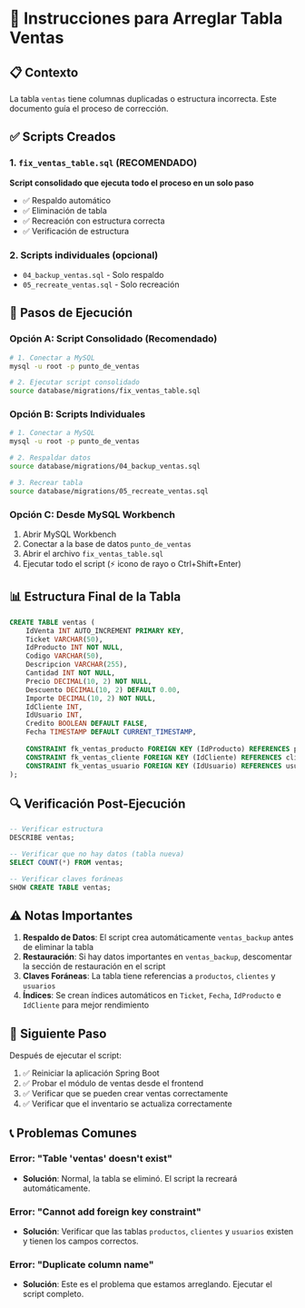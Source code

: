 # 🔧 Instrucciones para Arreglar Tabla Ventas

## 📋 Contexto
La tabla `ventas` tiene columnas duplicadas o estructura incorrecta. Este documento guía el proceso de corrección.

## ✅ Scripts Creados

### 1. `fix_ventas_table.sql` (RECOMENDADO)
**Script consolidado que ejecuta todo el proceso en un solo paso**
- ✅ Respaldo automático
- ✅ Eliminación de tabla
- ✅ Recreación con estructura correcta
- ✅ Verificación de estructura

### 2. Scripts individuales (opcional)
- `04_backup_ventas.sql` - Solo respaldo
- `05_recreate_ventas.sql` - Solo recreación

## 🚀 Pasos de Ejecución

### Opción A: Script Consolidado (Recomendado)

```bash
# 1. Conectar a MySQL
mysql -u root -p punto_de_ventas

# 2. Ejecutar script consolidado
source database/migrations/fix_ventas_table.sql
```

### Opción B: Scripts Individuales

```bash
# 1. Conectar a MySQL
mysql -u root -p punto_de_ventas

# 2. Respaldar datos
source database/migrations/04_backup_ventas.sql

# 3. Recrear tabla
source database/migrations/05_recreate_ventas.sql
```

### Opción C: Desde MySQL Workbench

1. Abrir MySQL Workbench
2. Conectar a la base de datos `punto_de_ventas`
3. Abrir el archivo `fix_ventas_table.sql`
4. Ejecutar todo el script (⚡ icono de rayo o Ctrl+Shift+Enter)

## 📊 Estructura Final de la Tabla

```sql
CREATE TABLE ventas (
    IdVenta INT AUTO_INCREMENT PRIMARY KEY,
    Ticket VARCHAR(50),
    IdProducto INT NOT NULL,
    Codigo VARCHAR(50),
    Descripcion VARCHAR(255),
    Cantidad INT NOT NULL,
    Precio DECIMAL(10, 2) NOT NULL,
    Descuento DECIMAL(10, 2) DEFAULT 0.00,
    Importe DECIMAL(10, 2) NOT NULL,
    IdCliente INT,
    IdUsuario INT,
    Credito BOOLEAN DEFAULT FALSE,
    Fecha TIMESTAMP DEFAULT CURRENT_TIMESTAMP,
    
    CONSTRAINT fk_ventas_producto FOREIGN KEY (IdProducto) REFERENCES productos(IdProducto),
    CONSTRAINT fk_ventas_cliente FOREIGN KEY (IdCliente) REFERENCES clientes(IdCliente),
    CONSTRAINT fk_ventas_usuario FOREIGN KEY (IdUsuario) REFERENCES usuarios(IdUsuario)
);
```

## 🔍 Verificación Post-Ejecución

```sql
-- Verificar estructura
DESCRIBE ventas;

-- Verificar que no hay datos (tabla nueva)
SELECT COUNT(*) FROM ventas;

-- Verificar claves foráneas
SHOW CREATE TABLE ventas;
```

## ⚠️ Notas Importantes

1. **Respaldo de Datos**: El script crea automáticamente `ventas_backup` antes de eliminar la tabla
2. **Restauración**: Si hay datos importantes en `ventas_backup`, descomentar la sección de restauración en el script
3. **Claves Foráneas**: La tabla tiene referencias a `productos`, `clientes` y `usuarios`
4. **Índices**: Se crean índices automáticos en `Ticket`, `Fecha`, `IdProducto` e `IdCliente` para mejor rendimiento

## 🎯 Siguiente Paso

Después de ejecutar el script:
1. ✅ Reiniciar la aplicación Spring Boot
2. ✅ Probar el módulo de ventas desde el frontend
3. ✅ Verificar que se pueden crear ventas correctamente
4. ✅ Verificar que el inventario se actualiza correctamente

## 📞 Problemas Comunes

### Error: "Table 'ventas' doesn't exist"
- **Solución**: Normal, la tabla se eliminó. El script la recreará automáticamente.

### Error: "Cannot add foreign key constraint"
- **Solución**: Verificar que las tablas `productos`, `clientes` y `usuarios` existen y tienen los campos correctos.

### Error: "Duplicate column name"
- **Solución**: Este es el problema que estamos arreglando. Ejecutar el script completo.
